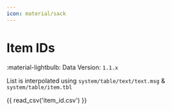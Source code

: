 ```yaml
---
icon: material/sack
---
```


# Item IDs

:material-lightbulb: Data Version: `1.1.x`

List is interpolated using `system/table/text/text.msg` & `system/table/item.tbl`

{{ read_csv('item_id.csv') }}